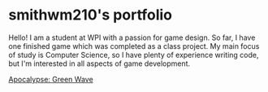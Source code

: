 # smithwm210's portfolio

Hello! I am a student at WPI with a passion for game design. So far, I have one finished game which was completed as a class project. My main focus of study is Computer Science, so I have plenty of experience writing code, but I'm interested in all aspects of game development.

[Apocalypse: Green Wave](https://smithwm210.github.io/green-wave/Releases-builds/index.html)
